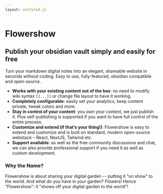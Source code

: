 ```yaml
---
layout: unstyled.js
---
```


<Hero />

# Flowershow

## Publish your obsidian vault simply and easily for free

Turn your markdown digital notes into an elegant, shareable website in seconds without coding. Easy to use, fully-featured, obsidian compatible and open-source.

- **Works with your existing content out of the box**: no need to modify wiki syntax `[[...]]` or change file layout to have it working.
- **Completely configurable**: easily set your analytics, keep content private, tweak colors and more. 
- **Stay in control of your content**: you own your content, we just publish it. Plus self-publishing is supported if you want to have full control of the entire process.
- **Customize and extend (if that’s your thing!)**: Flowershow is easy to extend and customize and is built on standard, modern open-source webstack – React, NextJS, Tailwind etc.
- **Support available**: as well as the free community discussions and chat, we can also provide professional support if you need it as well as custom development.

### Why the Name?

Flowershow is about sharing your digital garden -- putting it "on show" to the world. And what do you have in your garden? Flowers! Hence "Flowershow": it "shows off your digital garden to the world"!